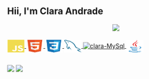 ## Hii, I'm Clara Andrade

<div align="center">
  <a href="https://github.com/claraandradee">
  <img height="180em" src="https://github-readme-stats.vercel.app/api?username=claraandradee&show_icons=true&theme=dracula&include_all_commits=true&count_private=true"/>
</div>

<div style="display: inline_block"><br>
  <img align="center" alt="clara-Js" height="30" width="40" src="https://raw.githubusercontent.com/devicons/devicon/master/icons/javascript/javascript-plain.svg">
  <img align="center" alt="clara-HTML" height="30" width="40" src="https://raw.githubusercontent.com/devicons/devicon/master/icons/html5/html5-original.svg">
  <img align="center" alt="clara-CSS" height="30" width="40" src="https://raw.githubusercontent.com/devicons/devicon/master/icons/css3/css3-original.svg">
  <img align="center" alt="clara-mysql" height="30" width="40" src="https://raw.githubusercontent.com/devicons/devicon/master/icons/mysql/mysql-original.svg">
  <img align="center" alt="clara-MySql" height="30" width="40" src="https://raw.githubusercontent.com/devicons/devicon/master/icons/c++/csharp-original.svg">
  <img align="center" alt="clara-Java" height="30" width="40" src="https://raw.githubusercontent.com/devicons/devicon/master/icons/java/java-original.svg">
</div>

  ##
  
  <div> 
  <a href="https://instagram.com/claraa.andradeee" target="_blank"><img src="https://img.shields.io/badge/-Instagram-%23E4405F?style=for-the-badge&logo=instagram&logoColor=white" target="_blank"></a>
  <a href = "mailto:claraa.andradee07@gmail.com"><img src="https://img.shields.io/badge/-Gmail-%23333?style=for-the-badge&logo=gmail&logoColor=white" target="_blank"></a>
 
 
</div>
